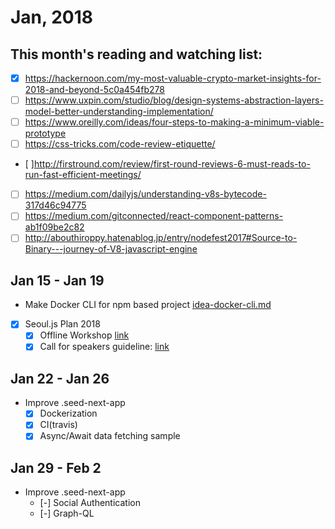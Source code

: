 # Jan, 2018

## This month's reading and watching list:

* [x] https://hackernoon.com/my-most-valuable-crypto-market-insights-for-2018-and-beyond-5c0a454fb278
* [ ] https://www.uxpin.com/studio/blog/design-systems-abstraction-layers-model-better-understanding-implementation/
* [ ] https://www.oreilly.com/ideas/four-steps-to-making-a-minimum-viable-prototype
* [ ] https://css-tricks.com/code-review-etiquette/
* [ ]http://firstround.com/review/first-round-reviews-6-must-reads-to-run-fast-efficient-meetings/
* [ ] https://medium.com/dailyjs/understanding-v8s-bytecode-317d46c94775
* [ ] https://medium.com/gitconnected/react-component-patterns-ab1f09be2c82
* [ ] http://abouthiroppy.hatenablog.jp/entry/nodefest2017#Source-to-Binary---journey-of-V8-javascript-engine

## Jan 15 - Jan 19

* Make Docker CLI for npm based project [idea-docker-cli.md](idea-docker-cli.md)
* [x] Seoul.js Plan 2018
  * [x] Offline Workshop [link](https://seoul.js.org/plan/2018.html)
  * [x] Call for speakers guideline: [link](https://seoul.js.org/seoul.js/call-for-speaker.html)

## Jan 22 - Jan 26

* Improve .seed-next-app
  * [x] Dockerization
  * [x] CI(travis)
  * [x] Async/Await data fetching sample

## Jan 29 - Feb 2

* Improve .seed-next-app
  * [-] Social Authentication
  * [-] Graph-QL
